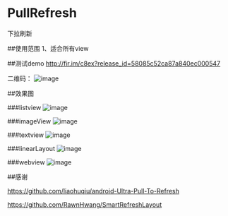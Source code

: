 # PullRefresh
下拉刷新

##使用范围
1、适合所有view

##测试demo
http://fir.im/c8ex?release_id=58085c52ca87a840ec000547

二维码：
![image](https://github.com/dalong982242260/PullRefresh/blob/master/img/refresh.png?raw=true)

##效果图

###listview
![image](https://github.com/dalong982242260/PullRefresh/blob/master/img/refresh.gif?raw=true)

###imageView
![image](https://github.com/dalong982242260/PullRefresh/blob/master/img/image.gif?raw=true)

###textview
![image](https://github.com/dalong982242260/PullRefresh/blob/master/img/textview.gif?raw=true)

###linearLayout
![image](https://github.com/dalong982242260/PullRefresh/blob/master/img/linearLayout.gif?raw=true)

###webview
![image](https://github.com/dalong982242260/PullRefresh/blob/master/img/webview.gif?raw=true)

##感谢

   https://github.com/liaohuqiu/android-Ultra-Pull-To-Refresh
   
   https://github.com/RawnHwang/SmartRefreshLayout
    
    

